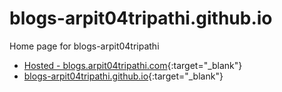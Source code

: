 # blogs-arpit04tripathi.github.io
Home page for blogs-arpit04tripathi

- [Hosted - blogs.arpit04tripathi.com](https://blogs.arpit04tripathi.com){:target="_blank"}
- [blogs-arpit04tripathi.github.io](https://blogs-arpit04tripathi.github.io){:target="_blank"}
